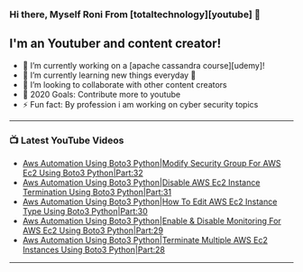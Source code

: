 ### Hi there, Myself Roni From [totaltechnology][youtube] 👋

## I'm an Youtuber and content creator!
- 🔭 I’m currently working on a [apache cassandra course][udemy]!
- 🌱 I’m currently learning new things everyday 🤣
- 👯 I’m looking to collaborate with other content creators
- 🥅 2020 Goals: Contribute more to youtube
- ⚡ Fun fact: By profession i am working on cyber security topics



---

### 📺 Latest YouTube Videos
<!-- YOUTUBE:START -->
- [Aws Automation Using Boto3 Python|Modify Security Group For AWS Ec2 Using Boto3 Python|Part:32](https://www.youtube.com/watch?v=se6BkKT5p4w)
- [Aws Automation Using Boto3 Python|Disable AWS Ec2 Instance Termination Using Boto3 Python|Part:31](https://www.youtube.com/watch?v=HcAAN28UgzY)
- [Aws Automation Using Boto3 Python|How To Edit AWS Ec2 Instance Type Using Boto3 Python|Part:30](https://www.youtube.com/watch?v=RIb6Vd8-6tE)
- [Aws Automation Using Boto3 Python|Enable & Disable Monitoring For AWS Ec2 Using Boto3 Python|Part:29](https://www.youtube.com/watch?v=oR72SN0w3GU)
- [Aws Automation Using Boto3 Python|Terminate Multiple AWS Ec2 Instances Using Boto3 Python|Part:28](https://www.youtube.com/watch?v=DqEK0OpxEas)
<!-- YOUTUBE:END -->

---


